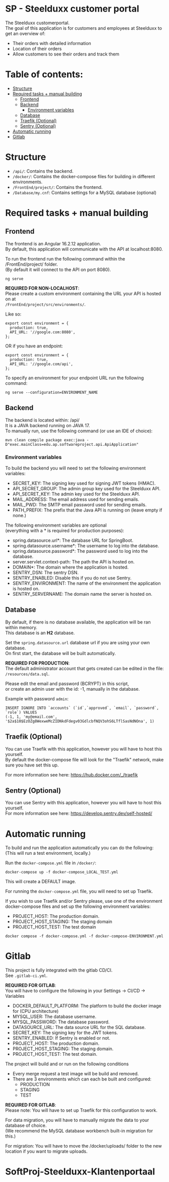 # SP - Steelduxx customer portal

The Steelduxx customerportal. <br>
The goal of this application is for customers and employees at Steelduxx to get an overview of:

- Their orders with detailed information
- Location of their orders
- Allow customers to see their orders and track them

# Table of contents:

- [Structure](#structure)
- [Required tasks + manual building](#required-tasks-manual-building)
  - [Frontend](#frontend)
  - [Backend](#backend)
    - [Environment variables](#environment-variables)
  - [Database](#database)
  - [Traefik (Optional)](#traefik-optional)
  - [Sentry (Optional)](#sentry-optional)
- [Automatic running](#automatic-running)
- [Gitlab](#gitlab)

# Structure

- `/api/`: Contains the backend.
- `/docker/`: Contains the docker-compose files for building in different environments.
- `/FrontEnd/project/`: Contains the frontend.
- `/Database/my.cnf`: Contains settings for a MySQL database (optional)

# Required tasks + manual building

## Frontend

The frontend is an Angular 16.2.12 application. <br>
By default, this application will communicate with the API at localhost:8080.

To run the frontend run the following command within the /FrontEnd/project/ folder. <br>
(By default it will connect to the API on port 8080).

```
ng serve
```

**REQUIRED FOR NON-LOCALHOST**: <br>
Please create a custom environment containing the URL your API is hosted on at <br>
`/FrontEnd/project/src/environments/`.

Like so:

```
export const environment = {
  production: true,
  API_URL: '//google.com:8080',
};

```

OR if you have an endpoint:

```
export const environment = {
  production: true,
  API_URL: '//google.com/api',
};
```

To specify an environment for your endpoint URL run the following command:

```
ng serve --configuration=ENVIRONMENT_NAME
```

## Backend

The backend is located within: /api/ <br>
It is a JAVA backend running on JAVA 17. <br>
To manually run, use the following command (or use an IDE of choice):

```
mvn clean compile package exec:java -D"exec.mainClass=edu.ap.softwareproject.api.ApiApplication"
```

### Environment variables

To build the backend you will need to set the following environment variables:

- SECRET_KEY: The signing key used for signing JWT tokens (HMAC).
- API_SECRET_GROUP: The admin group key used for the Steelduxx API.
- API_SECRET_KEY: The admin key used for the Steelduxx API.
- MAIL_ADDRESS: The email address used for sending emails.
- MAIL_PWD: The SMTP email password used for sending emails.
- PATH_PREFIX: The prefix that the Java API is running on (leave empty if none.)

The following environment variables are optional <br>
(everything with a \* is required for production purposes):

- spring.datasource.url\*: The database URL for SpringBoot.
- spring.datasource.username\*: The username to log into the database.
- spring.datasource.password\*: The password used to log into the database.
- server.servlet.context-path: The path the API is hosted on.
- DOMAIN\*: The domain where the application is hosted.
- SENTRY_DSN: The sentry DSN.
- SENTRY_ENABLED: Disable this if you do not use Sentry.
- SENTRY_ENVIRONMENT: The name of the environment the application is hosted on.
- SENTRY_SERVERNAME: The domain name the server is hosted on.

## Database

By default, if there is no database available, the application will be ran within memory. <br>
This database is an **H2** database.

Set the `spring.datasource.url` database url if you are using your own database. <br>
On first start, the database will be built automatically.

**REQUIRED FOR PRODUCTION**: <br>
The default administrator account that gets created can be edited in the file: <br>
`/resources/data.sql`.

Please edit the email and password (BCRYPT) in this script, <br>
or create an admin user with the id: -1, manually in the database.

Example with password `admin`:
```
INSERT IGNORE INTO `accounts` (`id`,`approved`, `email`, `password`, `role`) VALUES
(-1, 1, 'my@email.com', '$2a$10$EzOZg8WexweMcZIDNkdFdegv03GdlcbfNQV3ohS6LTflSasNdNOna', 1)
```

## Traefik (Optional)

You can use Traefik with this application, however you will have to host this yourself. <br>
By default the docker-compose file will look for the "Traefik" network, make sure you have set this up.

For more information see here: https://hub.docker.com/_/traefik

## Sentry (Optional)

You can use Sentry with this application, however you will have to host this yourself. <br>
For more information see here: https://develop.sentry.dev/self-hosted/

# Automatic running

To build and run the application automatically you can do the following: <br>
(This will run a test environment, locally.)

Run the `docker-compose.yml` file in `/docker/`:

```
docker-compose up -f docker-compose_LOCAL_TEST.yml
```

This will create a DEFAULT image.

For running the `docker-compose.yml` file, you will need to set up Traefik.

If you wish to use Traefik and/or Sentry please, use one of the environment docker-compose files and set up the following environment variables:

- PROJECT_HOST: The production domain.
- PROJECT_HOST_STAGING: The staging domain
- PROJECT_HOST_TEST: The test domain

```
docker compose -f docker-compose.yml -f docker-compose-ENVIRONMENT.yml
```

# Gitlab

This project is fully integrated with the gitlab CD/CI. <br>
See `.gitlab-ci.yml`.

**REQUIRED FOR GITLAB**: <br>
You will have to configure the following in your Settings -> CI/CD -> Variables

- DOCKER_DEFAULT_PLATFORM: The platform to build the docker image for (CPU architecture)
- MYSQL_USER: The database username.
- MYSQL_PASSWORD: The database password.
- DATASOURCE_URL: The data source URL for the SQL database.
- SECRET_KEY: The signing key for the JWT tokens.
- SENTRY_ENABLED: If Sentry is enabled or not.
- PROJECT_HOST: The production domain.
- PROJECT_HOST_STAGING: The staging domain.
- PROJECT_HOST_TEST: The test domain.

The project will build and or run on the following conditions

- Every merge request a test image will be build and removed.
- There are 3 environments which can each be built and configured:
  - PRODUCTION
  - STAGING
  - TEST

**REQUIRED FOR GITLAB**: <br>
Please note: You will have to set up Traefik for this configuration to work.

For data migration, you will have to manually migrate the data to your database of choice. <br>
(We recommend the MySQL database workbench built-in migration for this.)

For migration: You will have to move the /docker/uploads/ folder to the new location if you want to migrate uploads.
# SoftProj-Steelduxx-Klantenportaal
